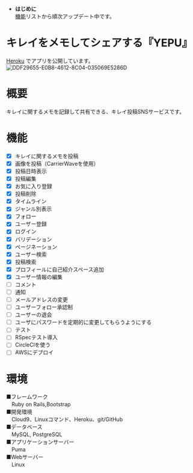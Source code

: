 * **はじめに**  
[機能](#機能)リストから順次アップデート中です。

# キレイをメモしてシェアする『YEPU』
[Heroku](https://yepu-0126.herokuapp.com/) でアプリを公開しています。
![DDF29655-E0B8-4612-8C04-035069E5286D](https://user-images.githubusercontent.com/61288846/77244877-76da5580-6c5d-11ea-9d32-b594328bfc8d.jpeg)

# 概要
キレイに関するメモを記録して共有できる、キレイ投稿SNSサービスです。

# 機能
- [x] キレイに関するメモを投稿
- [x] 画像を投稿（CarrierWaveを使用）
- [x] 投稿日時表示
- [x] 投稿編集
- [x] お気に入り登録
- [x] 投稿削除
- [x] タイムライン
- [x] ジャンル別表示
- [x] フォロー
- [x] ユーザー登録
- [x] ログイン
- [x] バリデーション
- [x] ページネーション
- [x] ユーザー検索
- [x] 投稿検索
- [x] プロフィールに自己紹介スペース追加
- [x] ユーザー情報の編集
- [ ] コメント
- [ ] 通知
- [ ] メールアドレスの変更
- [ ] ユーザーフォロー承認制
- [ ] ユーザーの退会
- [ ] ユーザにパスワードを定期的に変更してもらうようにする
- [ ] テスト
- [ ] RSpecテスト導入
- [ ] CircleClを使う
- [ ] AWSにデプロイ

# 環境
■フレームワーク  
　Ruby on Rails,Bootstrap  
■開発環境  
　Cloud9、Linuxコマンド、Heroku、git/GitHub  
■データベース  
　MySQL, PostgreSQL  
■アプリケーションサーバー  
　Puma  
■Webサーバー  
　Linux
